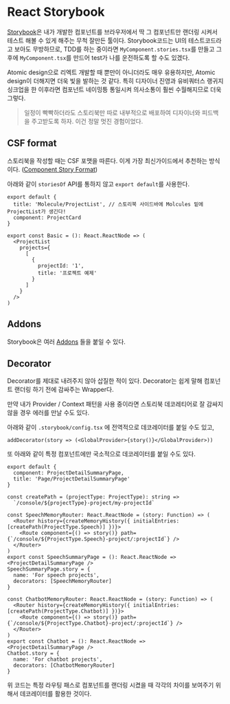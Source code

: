 # React Storybook

[Storybook](https://storybook.js.org/)은 내가 개발한 컴포넌트를 브라우저에서 딱 그 컴포넌트만 랜더링 시켜서 테스트 해볼 수 있게 해주는 무척 잘만든 툴이다.
Storybook코드는 UI의 테스트코드라고 보아도 무방하므로, TDD를 하는 중이라면 `MyComponent.stories.tsx`를 만들고 그 후에 `MyComponent.tsx`를 만드어 test가 나를 운전하도록 할 수도 있겠다.

Atomic design으로 리엑트 개발할 때 뿐만이 아니더라도 매우 유용하지만, Atomic design이 더해지면 더욱 빛을 발하는 것 같다.
특히 디자이너 진영과 유비쿼터스 랭귀지 싱크업을 한 이후라면 컴포넌트 네이밍틍 통일시켜 의사소통이 훨씬 수월해지므로 더욱 그렇다.

> 일정이 빡빡하더라도 스토리북만 따로 내부적으로 배포하여 디자이너와 피드백을 주고받도록 하자. 이건 정말 멋진 경험이었다.

## CSF format

스토리북을 작성할 때는 CSF 포맷을 따른다. 이게 가장 최신가이드에서 추천하는 방식이다.
([Component Story Format](https://storybook.js.org/docs/formats/component-story-format/))

아래와 같이 `storiesOf` API를 통하지 않고 `export default`를 사용한다. 

```tsx
export default {
  title: 'Molecule/ProjectList', // 스토리북 사이드바에 Molcules 밑에 ProjectList가 생긴다!
  component: ProjectCard
}

export const Basic = (): React.ReactNode => (
  <ProjectList
    projects={
      [
        {
          projectId: '1',
          title: '프로젝트 예제'
        }
      ]
    }
  />
)

```

## Addons

Storybook은 여러 [Addons](https://storybook.js.org/addons/) 들을 붙일 수 있다.

## Decorator

Decorator를 제대로 내려주지 않아 삽질한 적이 있다. Decorator는 쉽게 말해 컴포넌트 랜더링 하기 전에 감싸주는 Wrapper다.

만약 내가 Provider / Context 패턴을 사용 중이라면 스토리북 데코레티어로 잘 감싸지 않을 경우 에러를 만날 수도 있다.

아래와 같이 `.storybook/config.tsx` 에 전역적으로 데코레이터를 붙일 수도 있고,

```tsx
addDecorator(story => (<GlobalProvider>{story()}</GlobalProvider>))
```

또 아래와 같이 특정 컴포넌트에만 국소적으로 데코레이터를 붙일 수도 있다.

```tsx
export default {
  component: ProjectDetailSummaryPage,
  title: 'Page/ProjectDetailSummaryPage'
}

const createPath = (projectType: ProjectType): string =>
  `/console/${projectType}-project/my-projectId`

const SpeechMemoryRouter: React.ReactNode = (story: Function) => (
  <Router history={createMemoryHistory({ initialEntries: [createPath(ProjectType.Speech)] })}>
    <Route component={() => story()} path={`/console/${ProjectType.Speech}-project/:projectId`} />
  </Router>
)
export const SpeechSummaryPage = (): React.ReactNode => <ProjectDetailSummaryPage />
SpeechSummaryPage.story = {
  name: 'For speech projects',
  decorators: [SpeechMemoryRouter]
}

const ChatbotMemoryRouter: React.ReactNode = (story: Function) => (
  <Router history={createMemoryHistory({ initialEntries: [createPath(ProjectType.Chatbot)] })}>
    <Route component={() => story()} path={`/console/${ProjectType.Chatbot}-project/:projectId`} />
  </Router>
)
export const Chatbot = (): React.ReactNode => <ProjectDetailSummaryPage />
Chatbot.story = {
  name: 'For chatbot projects',
  decorators: [ChatbotMemoryRouter]
}
```

위 코드는 특정 라우팅 패스로 컴포넌트를 랜더링 시켰을 때 각각의 차이를 보여주기 위해서 데코레이터를 활용한 것이다.
